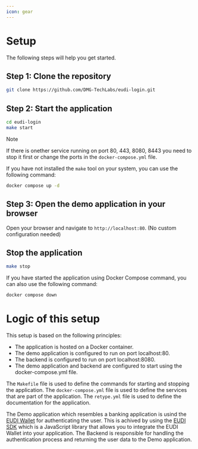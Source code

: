```yaml
---
icon: gear
---
```


# Setup

The following steps will help you get started.

## Step 1: Clone the repository

```bash
git clone https://github.com/DMG-TechLabs/eudi-login.git
```

## Step 2: Start the application

```bash
cd eudi-login
make start
```

>[!NOTE]
>If there is onether service running on port 80, 443, 8080, 8443 you need to stop it first or change the ports in the `docker-compose.yml` file.

If you have not installed the `make` tool on your system, you can use the following command:

```bash
docker compose up -d
```

## Step 3: Open the demo application in your browser

Open your browser and navigate to `http://localhost:80`.
(No custom configuration needed)

## Stop the application

```bash
make stop
```

If you have started the application using Docker Compose command, you can also use the following command:

```bash
docker compose down
```

# Logic of this setup

This setup is based on the following principles:

- The application is hosted on a Docker container.
- The demo application is configured to run on port localhost:80.
- The backend is configured to run on port localhost:8080.
- The demo application and backend are configured to start using the docker-compose.yml file.

The `Makefile` file is used to define the commands for starting and stopping the application.
The `docker-compose.yml` file is used to define the services that are part of the application.
The `retype.yml` file is used to define the documentation for the application.

The Demo application which resembles a banking application is usind the [EUDI Wallet]() for authenticating the user.
This is achived by using the [EUDI SDK]() which is a JavaScript library that allows you to integrate the EUDI Wallet into your application.
The Backend is responsible for handling the authentication process and returning the user data to the Demo application.
